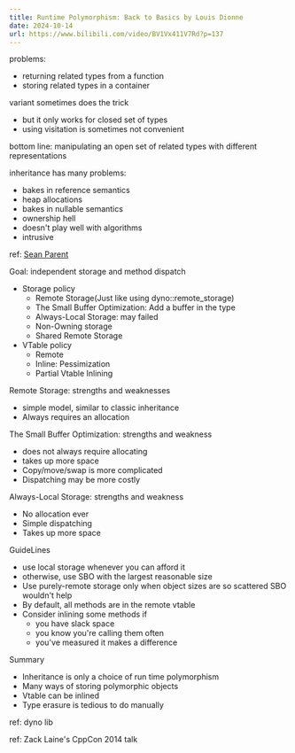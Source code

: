 ```yaml
---
title: Runtime Polymorphism: Back to Basics by Louis Dionne
date: 2024-10-14
url: https://www.bilibili.com/video/BV1Vx411V7Rd?p=137
---
```


problems:

- returning related types from a function
- storing related types in a container

variant sometimes does the trick

- but it only works for closed set of types
- using visitation is sometimes not convenient

bottom line: manipulating an open set of related types with different representations

inheritance has many problems:

- bakes in reference semantics
- heap allocations
- bakes in nullable semantics
- ownership hell
- doesn't play well with algorithms
- intrusive

ref: [Sean Parent](https://youtu.be/QGcVXgEVMJg)

Goal: independent storage and method dispatch

- Storage policy
  - Remote Storage(Just like using dyno::remote_storage)
  - The Small Buffer Optimization: Add a buffer in the type
  - Always-Local Storage: may failed
  - Non-Owning storage
  - Shared Remote Storage
- VTable policy
  - Remote
  - Inline: Pessimization
  - Partial Vtable Inlining

Remote Storage: strengths and weaknesses

- simple model, similar to classic inheritance
- Always requires an allocation

The Small Buffer Optimization: strengths and weakness

- does not always require allocating
- takes up more space
- Copy/move/swap is more complicated
- Dispatching may be more costly

Always-Local Storage: strengths and weakness

- No allocation ever
- Simple dispatching
- Takes up more space

GuideLines

- use local storage whenever you can afford it
- otherwise, use SBO with the largest reasonable size
- Use purely-remote storage only when object sizes are so scattered SBO wouldn't help
- By default, all methods are in the remote vtable
- Consider inlining some methods if
  - you have slack space
  - you know you're calling them often
  - you've measured it makes a difference

Summary

- Inheritance is only a choice of run time polymorphism
- Many ways of storing polymorphic objects
- Vtable can be inlined
- Type erasure is tedious to do manually

ref: dyno lib

ref: Zack Laine's CppCon 2014 talk
